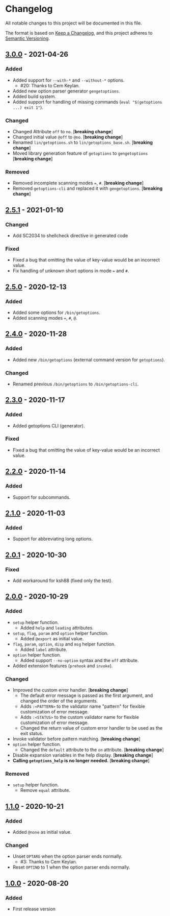 # Changelog

All notable changes to this project will be documented in this file.

The format is based on [Keep a Changelog](https://keepachangelog.com/en/1.0.0/),
and this project adheres to [Semantic Versioning](https://semver.org/spec/v2.0.0.html).

## [3.0.0] - 2021-04-26

### Added

- Added support for `--with-*` and `--without-*` options.
  - #20: Thanks to Cem Keylan.
- Added new option parser generator `gengetoptions`.
- Added build system.
- Added support for handling of missing commands (`eval "$(getoptions ...) exit 1"`).

### Changed

- Changed Attribute `off` to `no`. [**breaking change**]
- Changed initial value `@off` to `@no`. [**breaking change**]
- Renamed `lin/getoptions.sh` to `lin/getoptions_base.sh`. [**breaking change**]
- Moved library generation feature of `getoptions` to `gengetoptions` [**breaking change**]

### Removed

- Removed incomplete scanning modes `=`, `#`. [**breaking change**]
- Removed `getoptions-cli` and replaced it with `gengetoptions`. [**breaking change**]

## [2.5.1] - 2021-01-10

### Changed

- Add SC2034 to shellcheck directive in generated code

### Fixed

- Fixed a bug that omitting the value of key-value would be an incorrect value.
- Fix handling of unknown short options in mode `=` and `#`.

## [2.5.0] - 2020-12-13

### Added

- Added some options for `/bin/getoptions`.
- Added scanning modes `=`, `#`, `@`.

## [2.4.0] - 2020-11-28

### Added

- Added new `/bin/getoptions` (external command version for `getoptions`).

### Changed

- Renamed previous `/bin/getoptions` to `/bin/getoptions-cli`.

## [2.3.0] - 2020-11-17

### Added

- Added getoptions CLI (generator).

### Fixed

- Fixed a bug that omitting the value of key-value would be an incorrect value.

## [2.2.0] - 2020-11-14

### Added

- Support for subcommands.

## [2.1.0] - 2020-11-03

### Added

- Support for abbreviating long options.

## [2.0.1] - 2020-10-30

### Fixed

- Add workaround for ksh88 (fixed only the test).

## [2.0.0] - 2020-10-29

### Added

- `setup` helper function.
  - Added `help` and `leading` attributes.
- `setup`, `flag`, `param` and `option` helper function.
  - Added `@export` as initial value.
- `flag`, `param`, `option`, `disp` and `msg` helper function.
  - Added `label` attribute.
- `option` helper function.
  - Added support `--no-option` syntax and the `off` attribute.
- Added extension features (`prehook` and `invoke`).

### Changed

- Improved the custom error handler. [**breaking change**]
  - The default error message is passed as the first argument, and changed the order of the arguments.
  - Adds `:<PATTERN>` to the validator name "pattern" for flexible customization of error message.
  - Adds `:<STATUS>` to the custom validator name for flexible customization of error message.
  - Changed the return value of custom error handler to be used as the exit status.
- Invoke validator before pattern matching. [**breaking change**]
- `option` helper function.
  - Changed the `default` attribute to the `on` attribute. [**breaking change**]
- Disable expansion variables in the help display. [**breaking change**]
- **Calling `getoptions_help` is no longer needed.** [**breaking change**]

### Removed

- `setup` helper function.
  - Remove `equal` attribute.

## [1.1.0] - 2020-10-21

### Added

- Added `@none` as initial value.

### Changed

- Unset `OPTARG` when the option parser ends normally.
  - #3: Thanks to Cem Keylan.
- Reset `OPTIND` to 1 when the option parser ends normally.

## [1.0.0] - 2020-08-20

### Added

- First release version

[Unreleased]: https://github.com/ko1nksm/getoptions/compare/v3.0.0...HEAD
[3.0.0]: https://github.com/ko1nksm/getoptions/compare/v2.5.1...v3.0.0
[2.5.1]: https://github.com/ko1nksm/getoptions/compare/v2.5.0...v2.5.1
[2.5.0]: https://github.com/ko1nksm/getoptions/compare/v2.4.0...v2.5.0
[2.4.0]: https://github.com/ko1nksm/getoptions/compare/v2.3.0...v2.4.0
[2.3.0]: https://github.com/ko1nksm/getoptions/compare/v2.2.0...v2.3.0
[2.2.0]: https://github.com/ko1nksm/getoptions/compare/v2.1.0...v2.2.0
[2.1.0]: https://github.com/ko1nksm/getoptions/compare/v2.0.1...v2.1.0
[2.0.1]: https://github.com/ko1nksm/getoptions/compare/v2.0.0...v2.0.1
[2.0.0]: https://github.com/ko1nksm/getoptions/compare/v1.1.0...v2.0.0
[1.1.0]: https://github.com/ko1nksm/getoptions/compare/v1.0.0...v1.1.0
[1.0.0]: https://github.com/ko1nksm/getoptions/commits/v1.0.0
